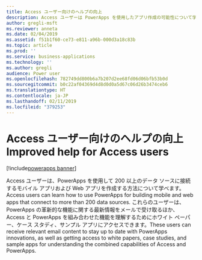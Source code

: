 ```yaml
---
title: Access ユーザー向けのヘルプの向上
description: Access ユーザーは PowerApps を使用したアプリ作成の可能性について学べます
author: gregli-msft
ms.reviewer: anneta
ms.date: 02/04/2019
ms.assetid: f51b1f60-ce73-e811-a96b-000d3a18c83b
ms.topic: article
ms.prod: ''
ms.service: business-applications
ms.technology: ''
ms.author: gregli
audience: Power user
ms.openlocfilehash: 782749dd800b6a7b207d2ee68fd06d06bfb53b0d
ms.sourcegitcommit: b0c22af04369d4d8d0d0a5d67c06d26b3474ceb6
ms.translationtype: HT
ms.contentlocale: ja-JP
ms.lasthandoff: 02/11/2019
ms.locfileid: "379253"
---
```

# <a name="improved-help-for-access-users"></a><span data-ttu-id="18528-103">Access ユーザー向けのヘルプの向上</span><span class="sxs-lookup"><span data-stu-id="18528-103">Improved help for Access users</span></span>


[!include[powerapps banner](../includes/powerapps.md)]

<span data-ttu-id="18528-104">Access ユーザーは、PowerApps を使用して 200 以上のデータ ソースに接続するモバイル アプリおよび Web アプリを作成する方法について学べます。</span><span class="sxs-lookup"><span data-stu-id="18528-104">Access users can learn how to use PowerApps for building mobile and web apps that connect to more than 200 data sources.</span></span> <span data-ttu-id="18528-105">これらのユーザーは、PowerApps の革新的な機能に関する最新情報をメールで受け取るほか、Access と PowerApps を組み合わせた機能を理解するためにホワイト ペーパー、ケース スタディ、サンプル アプリにアクセスできます。</span><span class="sxs-lookup"><span data-stu-id="18528-105">These users can receive relevant email content to stay up to date with PowerApps innovations, as well as getting access to white papers, case studies, and sample apps for understanding the combined capabilities of Access and PowerApps.</span></span>
